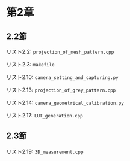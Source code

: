 # 第2章

## 2.2節

リスト2.2: ```projection_of_mesh_pattern.cpp```

リスト2.3: ```makefile```

リスト2.10: ```camera_setting_and_capturing.py```

リスト2.13: ```projection_of_grey_pattern.cpp```

リスト2.14: ```camera_geometrical_calibration.py```

リスト2.17: ```LUT_generation.cpp```

## 2.3節

リスト2.19: ```3D_measurement.cpp```
